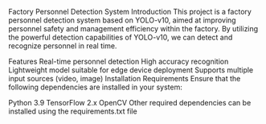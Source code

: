 Factory Personnel Detection System
Introduction
This project is a factory personnel detection system based on YOLO-v10, aimed at improving personnel safety and management efficiency within the factory. By utilizing the powerful detection capabilities of YOLO-v10, we can detect and recognize personnel in real time.

Features
Real-time personnel detection
High accuracy recognition
Lightweight model suitable for edge device deployment
Supports multiple input sources (video, image)
Installation
Requirements
Ensure that the following dependencies are installed in your system:

Python 3.9
TensorFlow 2.x
OpenCV
Other required dependencies can be installed using the requirements.txt file
